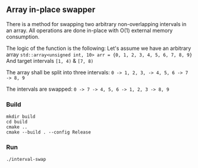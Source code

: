 ## Array in-place swapper

There is a method for swapping two arbitrary non-overlapping intervals in an array. All operations are done in-place with O(1) external memory consumption.

The logic of the function is the following:
Let's assume we have an arbitrary array `std::array<unsigned int, 10> arr = {0, 1, 2, 3, 4, 5, 6, 7, 8, 9}`
And target intervals `[1, 4)` & `[7, 8)`

The array shall be split into three intervals:
`0 -> 1, 2, 3, -> 4, 5, 6 -> 7 -> 8, 9`

The intervals are swapped:
`0 -> 7 -> 4, 5, 6 -> 1, 2, 3 -> 8, 9`

### Build

```
mkdir build
cd build
cmake ..
cmake --build . --config Release
```

### Run
`./interval-swap`
